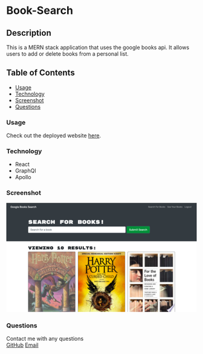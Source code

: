 # Book-Search

## Description
This is a MERN stack application that uses the google books api. It allows users to add or delete books from a personal list. 

## Table of Contents
- [Usage](https://github.com/matty-bennett/book-search#usage)
- [Technology](https://github.com/matty-bennett/book-search#technology)
- [Screenshot](https://github.com/matty-bennett/book-search#screenshot)
- [Questions](https://github.com/matty-bennett/book-search#questions)

### Usage
Check out the deployed website [here](https://guarded-everglades-16562.herokuapp.com/).

### Technology
- React
- GraphQl
- Apollo

### Screenshot
<img src="book-search-sc.jpg">

### Questions
Contact me with any questions
<br>
[GitHub](https://github.com/matty-bennett) [Email](mailto:bennyot10@gmail.com)
